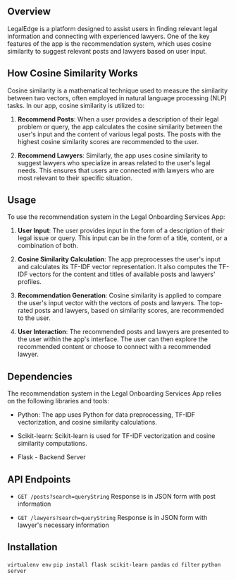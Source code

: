 ## Overview

LegalEdge is a platform designed to assist users in finding relevant legal information and connecting with experienced lawyers. One of the key features of the app is the recommendation system, which uses cosine similarity to suggest relevant posts and lawyers based on user input.

## How Cosine Similarity Works

Cosine similarity is a mathematical technique used to measure the similarity between two vectors, often employed in natural language processing (NLP) tasks. In our app, cosine similarity is utilized to:

1. **Recommend Posts**: When a user provides a description of their legal problem or query, the app calculates the cosine similarity between the user's input and the content of various legal posts. The posts with the highest cosine similarity scores are recommended to the user.

2. **Recommend Lawyers**: Similarly, the app uses cosine similarity to suggest lawyers who specialize in areas related to the user's legal needs. This ensures that users are connected with lawyers who are most relevant to their specific situation.

## Usage

To use the recommendation system in the Legal Onboarding Services App:

1. **User Input**: The user provides input in the form of a description of their legal issue or query. This input can be in the form of a title, content, or a combination of both.

2. **Cosine Similarity Calculation**: The app preprocesses the user's input and calculates its TF-IDF vector representation. It also computes the TF-IDF vectors for the content and titles of available posts and lawyers' profiles.

3. **Recommendation Generation**: Cosine similarity is applied to compare the user's input vector with the vectors of posts and lawyers. The top-rated posts and lawyers, based on similarity scores, are recommended to the user.

4. **User Interaction**: The recommended posts and lawyers are presented to the user within the app's interface. The user can then explore the recommended content or choose to connect with a recommended lawyer.


## Dependencies

The recommendation system in the Legal Onboarding Services App relies on the following libraries and tools:

- Python: The app uses Python for data preprocessing, TF-IDF vectorization, and cosine similarity calculations.

- Scikit-learn: Scikit-learn is used for TF-IDF vectorization and cosine similarity computations.

- Flask - Backend Server 

## API Endpoints

* ```GET /posts?search=queryString```
Response is in JSON form with post information


* ```GET /lawyers?search=queryString```
Response is in JSON form with lawyer's necessary information

## Installation

```virtualenv env```
```pip install flask scikit-learn pandas```
```cd filter```
```python server```